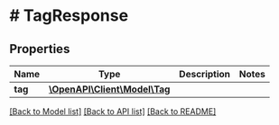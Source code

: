 # # TagResponse

## Properties

Name | Type | Description | Notes
------------ | ------------- | ------------- | -------------
**tag** | [**\OpenAPI\Client\Model\Tag**](Tag.md) |  |

[[Back to Model list]](../../README.md#models) [[Back to API list]](../../README.md#endpoints) [[Back to README]](../../README.md)
